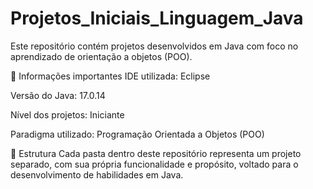 # Projetos_Iniciais_Linguagem_Java

Este repositório contém projetos desenvolvidos em Java com foco no aprendizado de orientação a objetos (POO).

📌 Informações importantes
IDE utilizada: Eclipse

Versão do Java: 17.0.14

Nível dos projetos: Iniciante

Paradigma utilizado: Programação Orientada a Objetos (POO)

📁 Estrutura
Cada pasta dentro deste repositório representa um projeto separado, com sua própria funcionalidade e propósito, voltado para o desenvolvimento de habilidades em Java.
